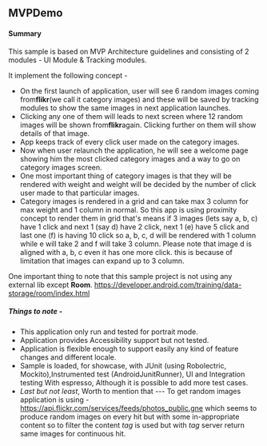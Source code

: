 ## MVPDemo

#### Summary  
This sample is based on MVP Architecture guidelines and consisting of 2 modules - UI Module & Tracking modules.

It implement the following concept -

  *  On the first launch of application, user will see 6 random images coming from**flikr**(we call it category images) and these will be saved by tracking modules to show the same images in next application launches.
  * Clicking any one of them will leads to next screen where 12 random images will be shown from**flikr**again. Clicking further on them will show details of that image.
  * App keeps track of every click user made on the category images.
  * Now when user relaunch the application, he will see a welcome page showing him the most clicked category images and a way to go on category images screen. 
  * One most important thing of category images is that they will be rendered with weight and weight will be decided by the number of click user made to that particular images. 
  * Category images is rendered in a grid and can take max 3 column for max weight and 1 column in normal. 
  So this app is using proximity concept to render them in grid that's means
  if 3 images (lets say a, b, c) have 1 click and next 1 (say d) have 2 click, next 1 (e) have 5 click and last one (f) is having 10 click so a, b, c, d will be rendered with 1 column while e will take 2 and f will take 3 column. Please note that image d is aligned with a, b, c even it has one more click. this is because of limitation that images can expand up to 3 column. 
   
 One important thing to note that this sample project is not using any external lib except **Room**. https://developer.android.com/training/data-storage/room/index.html
 
 ##### Things to note - 
 
 * This application only run and tested for portrait mode.
 * Application provides Accessibility support but not tested. 
 * Application is flexible enough to support easily any kind of feature changes and different locale.  
 * Sample is loaded, for showcase, with JUnit (using Robolectric, Mockito),Instrumented test (AndroidJunitRunner), UI and Integration testing With espresso, Although it is possible to add more test cases.
 * _Last but not least_, Worth to mention that --- To get random images application is using -   https://api.flickr.com/services/feeds/photos_public.gne which seems to produce random images on every hit but with some in-appropriate content so to filter the content *tag* is used but with *tag* server return same images for continuous hit.
     
    
   
